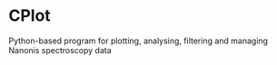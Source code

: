 # CPlot
Python-based program for plotting, analysing, filtering and managing Nanonis spectroscopy data
